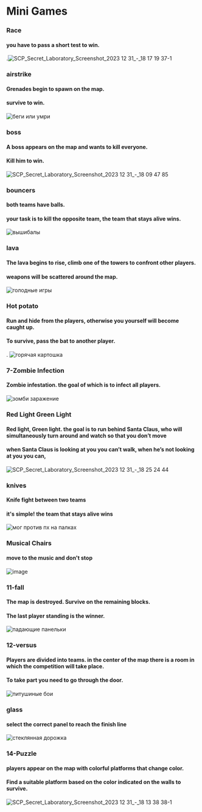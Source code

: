 # Mini Games               
### Race
#### you have to pass a short test to win.
.![SCP_Secret_Laboratory_Screenshot_2023 12 31_-_18 17 19 37-1](https://github.com/Tert122/-/assets/158254093/81c0e383-e334-4b05-a328-5675a55b10f2) 

### airstrike
#### Grenades begin to spawn on the map.
#### survive to win.
![беги или умри](https://github.com/Tert122/-/assets/158254093/9bbf9495-a68f-4571-89d3-769bba1a4714)

### boss
#### A boss appears on the map and wants to kill everyone.
#### Kill him to win.
![SCP_Secret_Laboratory_Screenshot_2023 12 31_-_18 09 47 85](https://github.com/Tert122/-/assets/158254093/288b0204-b939-4a2d-b5aa-894665b66905)

### bouncers 
#### both teams have balls.
#### your task is to kill the opposite team, the team that stays alive wins.
![вышибалы](https://github.com/Tert122/-/assets/158254093/abdccb02-36fb-4d90-abf2-092946cd139c)

### lava
#### The lava begins to rise, climb one of the towers to confront other players.
#### weapons will be scattered around the map.
![голодные игры](https://github.com/Tert122/-/assets/158254093/163644c8-aa90-40dd-999e-62a5286dbde9)

### Hot potato
#### Run and hide from the players, otherwise you yourself will become caught up.
#### To survive, pass the bat to another player.
. ![горячая картошка](https://github.com/Tert122/-/assets/158254093/b810d0ef-79f5-4074-bc4e-e658ffc14ac5)

### 7-Zombie Infection
#### Zombie infestation. the goal of which is to infect all players.
![зомби заражение](https://github.com/Tert122/-/assets/158254093/5354f791-ffd5-4a68-ab7f-5e13ec033b2b)

### Red Light Green Light 
#### Red light, Green light. the goal is to run behind Santa Claus, who will simultaneously turn around and watch so that you don’t move
#### when Santa Claus is looking at you you can’t walk, when he’s not looking at you you can,
![SCP_Secret_Laboratory_Screenshot_2023 12 31_-_18 25 24 44](https://github.com/Tert122/-/assets/158254093/6a8b9fbf-734a-4ae9-945e-706792954ca7)

### knives
#### Knife fight between two teams
#### it's simple! the team that stays alive wins
![мог против пх на палках](https://github.com/Tert122/-/assets/158254093/a4da7873-0024-40cd-8565-3608bbb8d9a2)

### Musical Chairs 
#### move to the music and don't stop 
![image](https://github.com/Tert122/-/assets/158254093/cae3b294-f2ef-488f-a7c3-dd2a23414443)

### 11-fall
#### The map is destroyed. Survive on the remaining blocks.
#### The last player standing is the winner.
![падающие панельки](https://github.com/Tert122/-/assets/158254093/de235555-e7ac-48dd-942c-054646620d75)

### 12-versus
#### Players are divided into teams. in the center of the map there is a room in which the competition will take place.
#### To take part you need to go through the door.
![питушиные бои](https://github.com/Tert122/-/assets/158254093/862e36e6-8e1b-4823-80c0-254b98e8a136)

### glass
#### select the correct panel to reach the finish line
![стеклянная дорожка](https://github.com/Tert122/-/assets/158254093/1a095896-94a7-49bc-b52d-963c82e5aa41)

### 14-Puzzle
#### players appear on the map with colorful platforms that change color.
#### Find a suitable platform based on the color indicated on the walls to survive.
![SCP_Secret_Laboratory_Screenshot_2023 12 31_-_18 13 38 38-1](https://github.com/Tert122/-/assets/158254093/440bda2c-609d-409e-bf58-6d2b2e7fa3e2)

